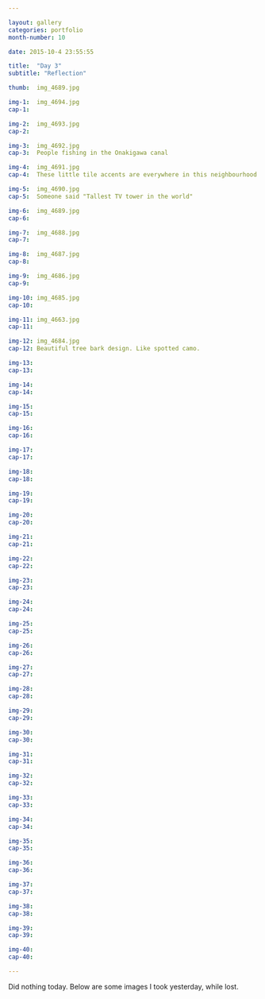 ```yaml
---

layout: gallery
categories: portfolio
month-number: 10

date: 2015-10-4 23:55:55

title:  "Day 3"
subtitle: "Reflection"

thumb:	img_4689.jpg

img-1:	img_4694.jpg
cap-1:	

img-2:	img_4693.jpg
cap-2:	

img-3:	img_4692.jpg
cap-3: 	People fishing in the Onakigawa canal 

img-4:	img_4691.jpg
cap-4:	These little tile accents are everywhere in this neighbourhood. All different.

img-5:	img_4690.jpg
cap-5:	Someone said "Tallest TV tower in the world"

img-6:	img_4689.jpg
cap-6:	

img-7:	img_4688.jpg
cap-7:	

img-8:	img_4687.jpg
cap-8:	

img-9:	img_4686.jpg
cap-9:	

img-10:	img_4685.jpg
cap-10:	

img-11:	img_4663.jpg
cap-11:	

img-12:	img_4684.jpg
cap-12:	Beautiful tree bark design. Like spotted camo.

img-13:
cap-13:	

img-14:	
cap-14:	

img-15:	
cap-15:	

img-16:	
cap-16:	

img-17:	
cap-17:	

img-18:	
cap-18:	

img-19:	
cap-19:	

img-20:	
cap-20:	

img-21:	
cap-21:	

img-22:	
cap-22:	

img-23:	
cap-23:	

img-24:	
cap-24:	

img-25:	
cap-25:	

img-26:	
cap-26:	

img-27:	
cap-27:	

img-28:	
cap-28:	

img-29:	
cap-29:	

img-30:	
cap-30:	

img-31:	
cap-31:	

img-32:	
cap-32:	

img-33:	
cap-33:	

img-34:	
cap-34:	

img-35:	
cap-35:	

img-36:	
cap-36:	

img-37:	
cap-37:	

img-38:	
cap-38:	

img-39:	
cap-39:	

img-40:	
cap-40:	

---
```


Did nothing today. Below are some images I took yesterday, while lost.
